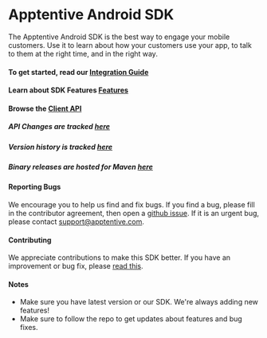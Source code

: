 # Apptentive Android SDK

The Apptentive Android SDK is the best way to engage your mobile customers. Use it to learn about how your customers
use your app, to talk to them at the right time, and in the right way.

#### To get started, read our [Integration Guide](http://www.apptentive.com/docs/android/integration/)

#### Learn about SDK Features [Features](http://www.apptentive.com/docs/android/features/)

#### Browse the [Client API](http://www.apptentive.com/docs/android/api)

##### API Changes are tracked [here](docs/APIChanges.md)

##### Version history is tracked [here](CHANGELOG.md)

##### Binary releases are hosted for Maven [here](http://search.maven.org/#artifactdetails|com.apptentive|apptentive-android|3.3.0|aar)
#### Reporting Bugs

We encourage you to help us find and fix bugs. If you find a bug, please fill in the contributor agreement, then open a [github issue](https://github.com/apptentive/apptentive-android/issues?direction=desc&sort=created&state=open).
If it is an urgent bug, please contact support@apptentive.com.

#### Contributing

We appreciate contributions to make this SDK better. If you have an improvement or bug fix, please [read this](CONTRIBUTING.md).

#### Notes

* Make sure you have latest version or our SDK. We're always adding new features!
* Make sure to follow the repo to get updates about features and bug fixes.
